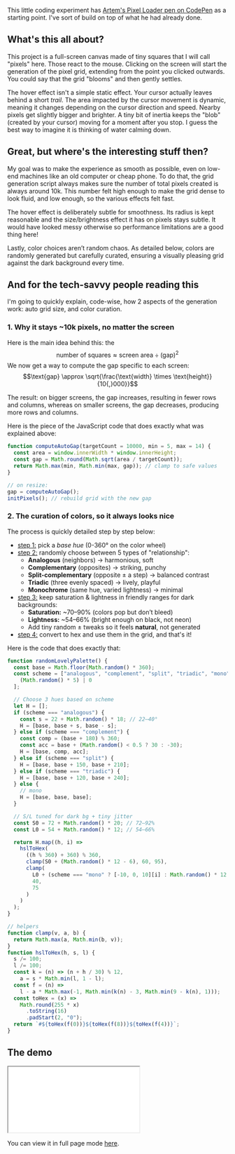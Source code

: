 This little coding experiment has [Artem's Pixel Loader pen on CodePen](https://codepen.io/artzub/pen/XJJooON) as a starting point. I've sort of build on top of what he had already done.

## What's this all about?

This project is a full-screen canvas made of tiny squares that I will call "pixels" here. Those react to the mouse. Clicking on the screen will start the generation of the pixel grid, extending from the point you clicked outwards. You could say that the grid "blooms" and then gently settles.

The hover effect isn't a simple static effect. Your cursor actually leaves behind a short _trail_. The area impacted by the cursor movement is dynamic, meaning it changes depending on the cursor direction and speed. Nearby pixels get slightly bigger and brighter. A tiny bit of inertia keeps the "blob" (created by your cursor) moving for a moment after you stop. I guess the best way to imagine it is thinking of water calming down.

## Great, but where's the interesting stuff then?

My goal was to make the experience as smooth as possible, even on low-end machines like an old computer or cheap phone. To do that, the grid generation script always makes sure the number of total pixels created is always around 10k. This number felt high enough to make the grid dense to look fluid, and low enough, so the various effects felt fast.

The hover effect is deliberately subtle for smoothness. Its radius is kept reasonable and the size/brightness effect it has on pixels stays subtle. It would have looked messy otherwise so performance limitations are a good thing here!

Lastly, color choices aren’t random chaos. As detailed below, colors are randomly generated but carefully curated, ensuring a visually pleasing grid against the dark background every time.

## And for the tech-savvy people reading this

I'm going to quickly explain, code-wise, how 2 aspects of the generation work: auto grid size, and color curation.

### 1. Why it stays ~10k pixels, no matter the screen

Here is the main idea behind this: the $$\text{number of squares} \approx \text{screen area} \div (\text{gap})^2$$
We now get a way to compute the gap specific to each screen:
$$\text{gap} \approx \sqrt{\frac{\text{width} \times \text{height}}{10{,}000}}$$

The result: on bigger screens, the gap increases, resulting in fewer rows and columns, whereas on smaller screens, the gap decreases, producing more rows and columns.

Here is the piece of the JavaScript code that does exactly what was explained above:

```js
function computeAutoGap(targetCount = 10000, min = 5, max = 14) {
  const area = window.innerWidth * window.innerHeight;
  const gap = Math.round(Math.sqrt(area / targetCount));
  return Math.max(min, Math.min(max, gap)); // clamp to safe values
}

// on resize:
gap = computeAutoGap();
initPixels(); // rebuild grid with the new gap
```

### 2. The curation of colors, so it always looks nice

The process is quickly detailed step by step below:

- <u>step 1:</u> pick a _base hue_ (0-360° on the color wheel)
- <u>step 2:</u> randomly choose between 5 types of "relationship":
  - **Analogous** (neighbors) → harmonious, soft
  - **Complementary** (opposites) → striking, punchy
  - **Split-complementary** (opposite ± a step) → balanced contrast
  - **Triadic** (three evenly spaced) → lively, playful
  - **Monochrome** (same hue, varied lightness) → minimal
- <u>step 3:</u> keep saturation & lightness in friendly ranges for dark backgrounds:
  - **Saturation:** ~70–90% (colors pop but don’t bleed)
  - **Lightness:** ~54–66% (bright enough on black, not neon)
  - Add tiny random ± tweaks so it feels **natural**, not generated
- <u>step 4:</u> convert to hex and use them in the grid, and that's it!

Here is the code that does exactly that:

```js
function randomLovelyPalette() {
  const base = Math.floor(Math.random() * 360);
  const scheme = ["analogous", "complement", "split", "triadic", "mono"][
    (Math.random() * 5) | 0
  ];

  // Choose 3 hues based on scheme
  let H = [];
  if (scheme === "analogous") {
    const s = 22 + Math.random() * 18; // 22–40°
    H = [base, base + s, base - s];
  } else if (scheme === "complement") {
    const comp = (base + 180) % 360;
    const acc = base + (Math.random() < 0.5 ? 30 : -30);
    H = [base, comp, acc];
  } else if (scheme === "split") {
    H = [base, base + 150, base + 210];
  } else if (scheme === "triadic") {
    H = [base, base + 120, base + 240];
  } else {
    // mono
    H = [base, base, base];
  }

  // S/L tuned for dark bg + tiny jitter
  const S0 = 72 + Math.random() * 20; // 72–92%
  const L0 = 54 + Math.random() * 12; // 54–66%

  return H.map((h, i) =>
    hslToHex(
      ((h % 360) + 360) % 360,
      clamp(S0 + (Math.random() * 12 - 6), 60, 95),
      clamp(
        L0 + (scheme === "mono" ? [-10, 0, 10][i] : Math.random() * 12 - 6),
        40,
        75
      )
    )
  );
}

// helpers
function clamp(v, a, b) {
  return Math.max(a, Math.min(b, v));
}
function hslToHex(h, s, l) {
  s /= 100;
  l /= 100;
  const k = (n) => (n + h / 30) % 12,
    a = s * Math.min(l, 1 - l);
  const f = (n) =>
    l - a * Math.max(-1, Math.min(k(n) - 3, Math.min(9 - k(n), 1)));
  const toHex = (x) =>
    Math.round(255 * x)
      .toString(16)
      .padStart(2, "0");
  return `#${toHex(f(0))}${toHex(f(8))}${toHex(f(4))}`;
}
```

## The demo

<iframe src="code/pixels.html" class="article-embed pixels-embed" loading="lazy"></iframe>

You can view it in full page mode [here](code/pixels.html).
